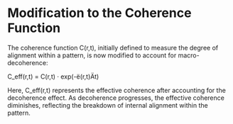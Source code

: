 # Modification to the Coherence Function

The coherence function C(r,t), initially defined to measure the degree
of alignment within a pattern, is now modified to account for
macro-decoherence:

C_eff(r,t) = C(r,t) · exp(-ë(r,t)Ät)

Here, C_eff(r,t) represents the effective coherence after accounting for
the decoherence effect. As decoherence progresses, the effective
coherence diminishes, reflecting the breakdown of internal alignment
within the pattern.